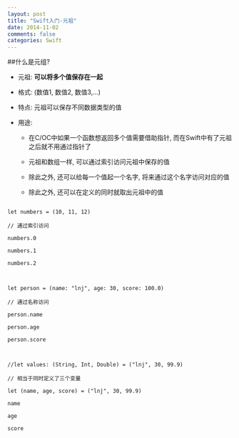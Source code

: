 ```yaml
---
layout: post
title: "Swift入门-元祖"
date: 2014-11-02
comments: false
categories: Swift
---
```


##什么是元组?

* 元祖: **可以将多个值保存在一起**



* 格式: (数值1, 数值2, 数值3,...)



* 特点: 元祖可以保存不同数据类型的值



* 用途: 

	* 在C/OC中如果一个函数想返回多个值需要借助指针, 而在Swift中有了元祖之后就不用通过指针了

	* 元祖和数组一样, 可以通过索引访问元祖中保存的值

	* 除此之外, 还可以给每一个值起一个名字, 将来通过这个名字访问对应的值

	* 除此之外, 还可以在定义的同时就取出元祖中的值



```

let numbers = (10, 11, 12)

// 通过索引访问

numbers.0

numbers.1

numbers.2



let person = (name: "lnj", age: 30, score: 100.0)

// 通过名称访问

person.name

person.age

person.score



//let values: (String, Int, Double) = ("lnj", 30, 99.9)

// 相当于同时定义了三个变量

let (name, age, score) = ("lnj", 30, 99.9)

name

age

score

```